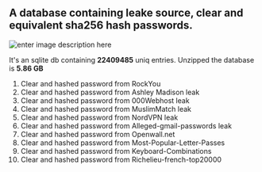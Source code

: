
## A database containing leake source, clear and equivalent sha256 hash passwords.

![enter image description here](https://i.ibb.co/JCNPmLq/Screenshot-2021-02-10-095120.jpg)

It's an sqlite db containing **22409485** uniq entries. Unzipped the database is **5.86 GB**

 1. Clear and hashed password from RockYou
 2. Clear and hashed password from Ashley Madison leak
 3. Clear and hashed password from 000Webhost leak
 4. Clear and hashed password from MuslimMatch leak
 5. Clear and hashed password from NordVPN leak
 6. Clear and hashed password from Alleged-gmail-passwords leak
 7. Clear and hashed password from Openwall.net
 8. Clear and hashed password from Most-Popular-Letter-Passes
 9. Clear and hashed password from Keyboard-Combinations
 10. Clear and hashed password from Richelieu-french-top20000
